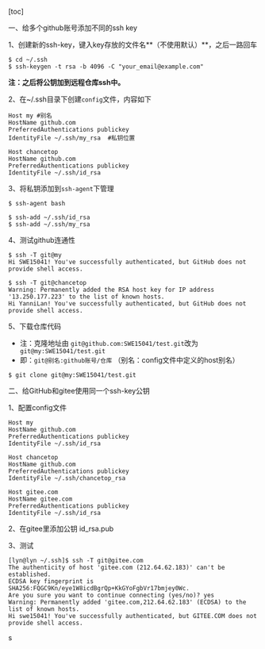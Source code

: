 [toc]

一、给多个github账号添加不同的ssh key

1、创建新的ssh-key，键入key存放的文件名**（不使用默认）**，之后一路回车

```
$ cd ~/.ssh
$ ssh-keygen -t rsa -b 4096 -C "your_email@example.com"
```

**注：之后将公钥加到远程仓库ssh中。**

2、在~/.ssh目录下创建`config`文件，内容如下

```
Host my #别名
HostName github.com  
PreferredAuthentications publickey  
IdentityFile ~/.ssh/my_rsa  #私钥位置
  
Host chancetop  
HostName github.com  
PreferredAuthentications publickey  
IdentityFile ~/.ssh/id_rsa
```



3、将私钥添加到`ssh-agent`下管理

```
$ ssh-agent bash

$ ssh-add ~/.ssh/id_rsa
$ ssh-add ~/.ssh/my_rsa
```

4、测试github连通性

```
$ ssh -T git@my
Hi SWE15041! You've successfully authenticated, but GitHub does not provide shell access.

$ ssh -T git@chancetop
Warning: Permanently added the RSA host key for IP address '13.250.177.223' to the list of known hosts.
Hi YanniLan! You've successfully authenticated, but GitHub does not provide shell access.
```

5、下载仓库代码

- 注：克隆地址由 `git@github.com:SWE15041/test.git`改为` git@my:SWE15041/test.git`
- 即：`git@别名:github账号/仓库` （别名：config文件中定义的host别名）

```
$ git clone git@my:SWE15041/test.git
```



二、给GitHub和gitee使用同一个ssh-key公钥

1、配置config文件

```
Host my
HostName github.com  
PreferredAuthentications publickey  
IdentityFile ~/.ssh/id_rsa  
  
Host chancetop  
HostName github.com  
PreferredAuthentications publickey  
IdentityFile ~/.ssh/chancetop_rsa

Host gitee.com
HostName gitee.com
PreferredAuthentications publickey
IdentityFile ~/.ssh/id_rsa

```

2、在gitee里添加公钥 id_rsa.pub



3、测试

```
[lyn@lyn ~/.ssh]$ ssh -T git@gitee.com
The authenticity of host 'gitee.com (212.64.62.183)' can't be established.
ECDSA key fingerprint is SHA256:FQGC9Kn/eye1W8icdBgrQp+KkGYoFgbVr17bmjey0Wc.
Are you sure you want to continue connecting (yes/no)? yes
Warning: Permanently added 'gitee.com,212.64.62.183' (ECDSA) to the list of known hosts.
Hi swe15041! You've successfully authenticated, but GITEE.COM does not provide shell access.
```

s
